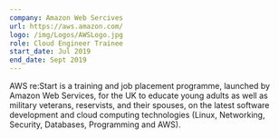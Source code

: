 ```yaml
---
company: Amazon Web Sercives
url: https://aws.amazon.com/
logo: /img/Logos/AWSLogo.jpg
role: Cloud Engineer Trainee
start_date: Jul 2019
end_date: Sept 2019
---
```

AWS re:Start is a training and job placement programme, launched by Amazon Web Services, for the UK to educate young adults as well as military veterans, reservists, and their spouses, on the latest software development and cloud computing technologies (Linux, Networking, Security, Databases, Programming and AWS).
